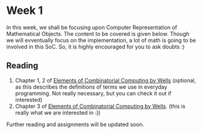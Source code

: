 # Week 1

In this week, we shall be focusing upon Computer Representation of Mathematical Objects. The content to be covered is given below. Though we will evventually focus on the implementation, a lot of math is going to be involved in this SoC. So, it is highly encouraged for you to ask doubts :) 

## Reading 

1. Chapter 1, 2 of [Elements of Combinatorial Computing by Wells](../Elements_of_Combinatorial_Computing.pdf) (optional, as this describes the definitions of terms we use in everyday programming. Not really necessary, but you can check it out if interested)
2. Chapter 3 of [Elements of Combinatorial Computing by Wells](../Elements_of_Combinatorial_Computing.pdf). (this is really what we are interested in :))

Further reading and assignments will be updated soon.
